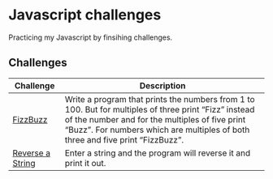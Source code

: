 # Javascript challenges
Practicing my Javascript by finsihing challenges.

## Challenges
| Challenge  |  Description |
|---|---|
| [FizzBuzz](https://github.com/Jake-woods/js-challenges/blob/master/scripts/fizzbuss.js) | Write a program that prints the numbers from 1 to 100. But for multiples of three print “Fizz” instead of the number and for the multiples of five print “Buzz”. For numbers which are multiples of both three and five print “FizzBuzz”.  |
|  [Reverse a String](https://github.com/Jake-woods/js-challenges/blob/master/scripts/reverse-a-string.js) | Enter a string and the program will reverse it and print it out.  |
